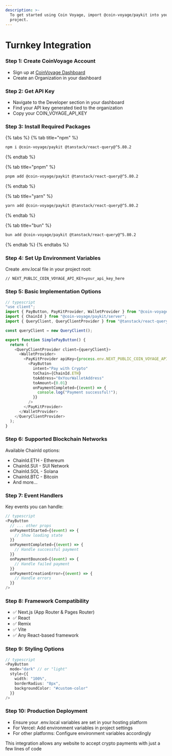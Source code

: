 ```yaml
---
description: >-
  To get started using Coin Voyage, import @coin-voyage/paykit into your
  project.
---
```


# Turnkey Integration

### Step 1: Create CoinVoyage Account

* Sign up at [CoinVoyage Dashboard](https://dashboard.coinvoyage.io)
* Create an Organization in your dashboard



### Step 2: Get API Key

* Navigate to the Developer section in your dashboard
* Find your API key generated tied to the organization
* Copy your COIN\_VOYAGE\_API\_KEY



### Step 3: Install Required Packages

{% tabs %}
{% tab title="npm" %}
```sh
npm i @coin-voyage/paykit @tanstack/react-query@^5.80.2
```
{% endtab %}

{% tab title="pnpm" %}
```sh
pnpm add @coin-voyage/paykit @tanstack/react-query@^5.80.2
```
{% endtab %}

{% tab title="yarn" %}
```sh
yarn add @coin-voyage/paykit @tanstack/react-query@^5.80.2
```
{% endtab %}

{% tab title="bun" %}
```sh
bun add @coin-voyage/paykit @tanstack/react-query@^5.80.2
```
{% endtab %}
{% endtabs %}

### &#x20;

### Step 4: Set Up Environment Variables

Create .env.local file in your project root:

```
// NEXT_PUBLIC_COIN_VOYAGE_API_KEY=your_api_key_here
```



### Step 5: Basic Implementation Options

```typescript
// typescript
"use client";
import { PayButton, PayKitProvider, WalletProvider } from "@coin-voyage/paykit";
import { ChainId } from "@coin-voyage/paykit/server";
import { QueryClient, QueryClientProvider } from "@tanstack/react-query";

const queryClient = new QueryClient();

export function SimplePayButton() {
  return (
    <QueryClientProvider client={queryClient}>
      <WalletProvider>
        <PayKitProvider apiKey={process.env.NEXT_PUBLIC_COIN_VOYAGE_API_KEY}>
          <PayButton
            intent="Pay with Crypto"
            toChain={ChainId.ETH}
            toAddress="0xYourWalletAddress"
            toAmount={0.01}
            onPaymentCompleted={(event) => {
              console.log("Payment successful!");
            }}
          />
        </PayKitProvider>
      </WalletProvider>
    </QueryClientProvider>
  );
}

```



### Step 6: Supported Blockchain Networks

Available ChainId options:

* ChainId.ETH - Ethereum
* ChainId.SUI - SUI Network
* ChainId.SOL - Solana
* ChainId.BTC - Bitcoin
* And more...



### Step 7: Event Handlers

Key events you can handle:

```typescript
// typescript
<PayButton
  // ... other props
  onPaymentStarted={(event) => {
    // Show loading state
  }}
  onPaymentCompleted={(event) => {
    // Handle successful payment
  }}
  onPaymentBounced={(event) => {
    // Handle failed payment
  }}
  onPaymentCreationError={(event) => {
    // Handle errors
  }}
/>

```



### Step 8: Framework Compatibility

* ✅ Next.js (App Router & Pages Router)
* ✅ React
* ✅ Remix
* ✅ Vite
* ✅ Any React-based framework



### Step 9: Styling Options

```typescript
// typescript
<PayButton
  mode="dark" // or "light"
  style={{
    width: "100%",
    borderRadius: "8px",
    backgroundColor: "#custom-color"
  }}
/>

```



### &#x20;Step 10: Production Deployment

* Ensure your .env.local variables are set in your hosting platform
* For Vercel: Add environment variables in project settings
* For other platforms: Configure environment variables accordingly

This integration allows any website to accept crypto payments with just a few lines of code
